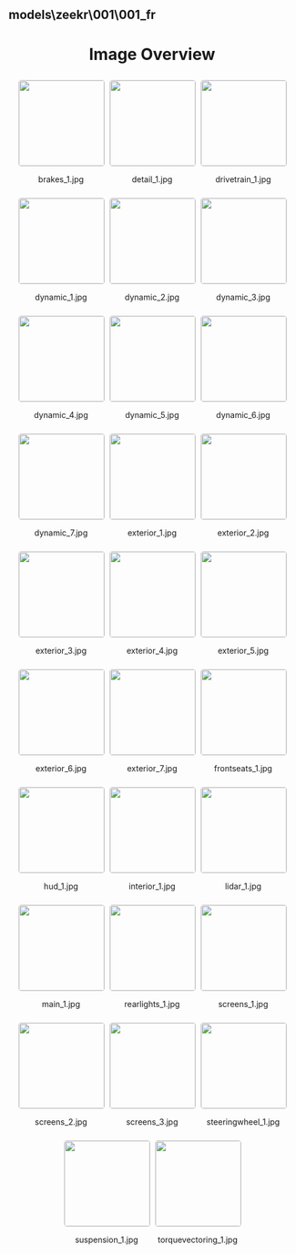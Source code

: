 ## models\zeekr\001\001_fr


<style>
    .image-gallery {
        display: flex;
        flex-wrap: wrap;
        gap: 10px;
        justify-content: center;
        padding: 10px;
    }
    .image-gallery img {
        width: 150px;
        height: auto;
        border: 1px solid #ddd;
        border-radius: 5px;
    }
    .image-gallery div {
        flex: 1 1 calc(33.333% - 20px); /* Three images per row on large screens */
        max-width: 150px;
        text-align: center;
    }
    @media (max-width: 768px) {
        .image-gallery div {
            flex: 1 1 calc(50% - 20px); /* Two images per row on medium screens */
        }
    }
    @media (max-width: 480px) {
        .image-gallery div {
            flex: 1 1 100%; /* One image per row on small screens */
        }
    }
</style>
<h1 style ="text-align: center;"> Image Overview </h1> <div class="image-gallery">
<div>
<img src="https://media.evkx.net/multimedia/models/zeekr/001/001_fr/brakes_1_st.jpg">
<p>brakes_1.jpg</p>
</div>
<div>
<img src="https://media.evkx.net/multimedia/models/zeekr/001/001_fr/detail_1_st.jpg">
<p>detail_1.jpg</p>
</div>
<div>
<img src="https://media.evkx.net/multimedia/models/zeekr/001/001_fr/drivetrain_1_st.jpg">
<p>drivetrain_1.jpg</p>
</div>
<div>
<img src="https://media.evkx.net/multimedia/models/zeekr/001/001_fr/dynamic_1_st.jpg">
<p>dynamic_1.jpg</p>
</div>
<div>
<img src="https://media.evkx.net/multimedia/models/zeekr/001/001_fr/dynamic_2_st.jpg">
<p>dynamic_2.jpg</p>
</div>
<div>
<img src="https://media.evkx.net/multimedia/models/zeekr/001/001_fr/dynamic_3_st.jpg">
<p>dynamic_3.jpg</p>
</div>
<div>
<img src="https://media.evkx.net/multimedia/models/zeekr/001/001_fr/dynamic_4_st.jpg">
<p>dynamic_4.jpg</p>
</div>
<div>
<img src="https://media.evkx.net/multimedia/models/zeekr/001/001_fr/dynamic_5_st.jpg">
<p>dynamic_5.jpg</p>
</div>
<div>
<img src="https://media.evkx.net/multimedia/models/zeekr/001/001_fr/dynamic_6_st.jpg">
<p>dynamic_6.jpg</p>
</div>
<div>
<img src="https://media.evkx.net/multimedia/models/zeekr/001/001_fr/dynamic_7_st.jpg">
<p>dynamic_7.jpg</p>
</div>
<div>
<img src="https://media.evkx.net/multimedia/models/zeekr/001/001_fr/exterior_1_st.jpg">
<p>exterior_1.jpg</p>
</div>
<div>
<img src="https://media.evkx.net/multimedia/models/zeekr/001/001_fr/exterior_2_st.jpg">
<p>exterior_2.jpg</p>
</div>
<div>
<img src="https://media.evkx.net/multimedia/models/zeekr/001/001_fr/exterior_3_st.jpg">
<p>exterior_3.jpg</p>
</div>
<div>
<img src="https://media.evkx.net/multimedia/models/zeekr/001/001_fr/exterior_4_st.jpg">
<p>exterior_4.jpg</p>
</div>
<div>
<img src="https://media.evkx.net/multimedia/models/zeekr/001/001_fr/exterior_5_st.jpg">
<p>exterior_5.jpg</p>
</div>
<div>
<img src="https://media.evkx.net/multimedia/models/zeekr/001/001_fr/exterior_6_st.jpg">
<p>exterior_6.jpg</p>
</div>
<div>
<img src="https://media.evkx.net/multimedia/models/zeekr/001/001_fr/exterior_7_st.jpg">
<p>exterior_7.jpg</p>
</div>
<div>
<img src="https://media.evkx.net/multimedia/models/zeekr/001/001_fr/frontseats_1_st.jpg">
<p>frontseats_1.jpg</p>
</div>
<div>
<img src="https://media.evkx.net/multimedia/models/zeekr/001/001_fr/hud_1_st.jpg">
<p>hud_1.jpg</p>
</div>
<div>
<img src="https://media.evkx.net/multimedia/models/zeekr/001/001_fr/interior_1_st.jpg">
<p>interior_1.jpg</p>
</div>
<div>
<img src="https://media.evkx.net/multimedia/models/zeekr/001/001_fr/lidar_1_st.jpg">
<p>lidar_1.jpg</p>
</div>
<div>
<img src="https://media.evkx.net/multimedia/models/zeekr/001/001_fr/main_1_st.jpg">
<p>main_1.jpg</p>
</div>
<div>
<img src="https://media.evkx.net/multimedia/models/zeekr/001/001_fr/rearlights_1_st.jpg">
<p>rearlights_1.jpg</p>
</div>
<div>
<img src="https://media.evkx.net/multimedia/models/zeekr/001/001_fr/screens_1_st.jpg">
<p>screens_1.jpg</p>
</div>
<div>
<img src="https://media.evkx.net/multimedia/models/zeekr/001/001_fr/screens_2_st.jpg">
<p>screens_2.jpg</p>
</div>
<div>
<img src="https://media.evkx.net/multimedia/models/zeekr/001/001_fr/screens_3_st.jpg">
<p>screens_3.jpg</p>
</div>
<div>
<img src="https://media.evkx.net/multimedia/models/zeekr/001/001_fr/steeringwheel_1_st.jpg">
<p>steeringwheel_1.jpg</p>
</div>
<div>
<img src="https://media.evkx.net/multimedia/models/zeekr/001/001_fr/suspension_1_st.jpg">
<p>suspension_1.jpg</p>
</div>
<div>
<img src="https://media.evkx.net/multimedia/models/zeekr/001/001_fr/torquevectoring_1_st.jpg">
<p>torquevectoring_1.jpg</p>
</div>
</div>
